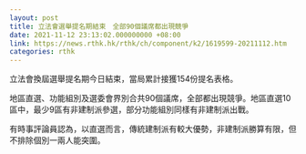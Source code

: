 ```yaml
---
layout: post
title: 立法會選舉提名期結束　全部90個議席都出現競爭
date: 2021-11-12 23:13:02.000000000 +08:00
link: https://news.rthk.hk/rthk/ch/component/k2/1619599-20211112.htm
categories: rthk
---
```


立法會換屆選舉提名期今日結束，當局累計接獲154份提名表格。

地區直選、功能組別及選委會界別合共90個議席，全部都出現競爭。地區直選10區中，最少9區有非建制派參選，部分功能組別同樣有非建制派出戰。

有時事評論員認為，以直選而言，傳統建制派有較大優勢，非建制派勝算有限，但不排除個別一兩人能突圍。
